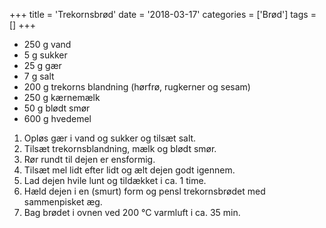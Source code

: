 +++
title = 'Trekornsbrød'
date = '2018-03-17'
categories = ['Brød']
tags = []
+++

- 250 g vand
- 5 g sukker
- 25 g gær
- 7 g salt
- 200 g trekorns blandning (hørfrø, rugkerner og sesam)
- 250 g kærnemælk
- 50 g blødt smør
- 600 g hvedemel

1. Opløs gær i vand og sukker og tilsæt salt.
2. Tilsæt trekornsblandning, mælk og blødt smør.
3. Rør rundt til dejen er ensformig.
4. Tilsæt mel lidt efter lidt og ælt dejen godt igennem.
5. Lad dejen hvile lunt og tildækket i ca. 1 time.
6. Hæld dejen i en (smurt) form og pensl trekornsbrødet med sammenpisket æg.
7. Bag brødet i ovnen ved 200 °C varmluft i ca. 35 min.
